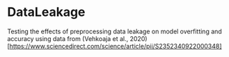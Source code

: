 # DataLeakage
Testing the effects of preprocessing data leakage on model overfitting and accuracy using data from (Vehkoaja et al., 2020)[https://www.sciencedirect.com/science/article/pii/S2352340922000348]

